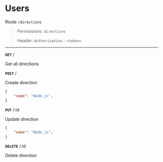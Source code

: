 # Users

Route `/directions`

> Permissions: `directions`

> Header: `Authorization` : `<token>` 

-----

**`GET`** /

Get all directions

**`POST`** /

Create direction
```json
{
    "name": "Node.js",
}
```

**`PUT`** /:id

Update direction
```json
{
    "name": "Node.js",
}
```

**`DELETE`** /:id

Delete direction

